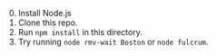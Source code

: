 0. Install Node.js
1. Clone this repo.
2. Run `npm install` in this directory.
3. Try running `node rmv-wait Boston` or `node fulcrum`.
